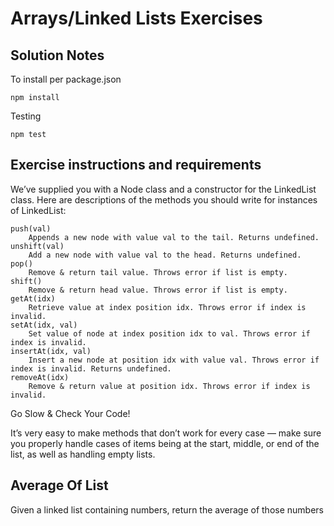 # Arrays/Linked Lists Exercises

## Solution Notes

To install per package.json

    npm install

Testing

    npm test

## Exercise instructions and requirements

We’ve supplied you with a Node class and a constructor for the LinkedList class. Here are descriptions of the methods you should write for instances of LinkedList:

```
push(val)
    Appends a new node with value val to the tail. Returns undefined.
unshift(val)
    Add a new node with value val to the head. Returns undefined.
pop()
    Remove & return tail value. Throws error if list is empty.
shift()
    Remove & return head value. Throws error if list is empty.
getAt(idx)
    Retrieve value at index position idx. Throws error if index is invalid.
setAt(idx, val)
    Set value of node at index position idx to val. Throws error if index is invalid.
insertAt(idx, val)
    Insert a new node at position idx with value val. Throws error if index is invalid. Returns undefined.
removeAt(idx)
    Remove & return value at position idx. Throws error if index is invalid.
```

Go Slow & Check Your Code!

It’s very easy to make methods that don’t work for every case — make sure you properly handle cases of items being at the start, middle, or end of the list, as well as handling empty lists.

## Average Of List

Given a linked list containing numbers, return the average of those numbers
